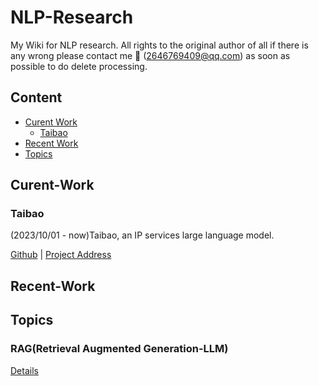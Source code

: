 # NLP-Research
My Wiki for NLP research. All rights to the original author of all if there is any wrong please contact me 📂 (2646769409@qq.com) as soon as possible to do delete processing.

## Content
- [Curent Work](#Curent-Work)
  - [Taibao](#Taibao)
- [Recent Work](#Recent-Work)
- [Topics](#Topics)

## Curent-Work

### Taibao

(2023/10/01 - now)Taibao, an IP services large language model.

[Github](https://github.com/Mathsion2/Taibao) | [Project Address](http://taibao-ip.help/)

## Recent-Work

## Topics

### RAG(Retrieval Augmented Generation-LLM)
[Details](./Topics/RAG)

